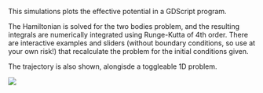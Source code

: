 This simulations plots the effective potential in a GDScript program.

The Hamiltonian is solved for the two bodies problem, and the resulting integrals are numerically integrated using Runge-Kutta of 4th order.
There are interactive examples and sliders (without boundary conditions, so use at your own risk!) that recalculate the problem for the initial conditions given.

The trajectory is also shown, alongisde a toggleable 1D problem.

<img src='./Misc/SimulaciónGif.gif'>
